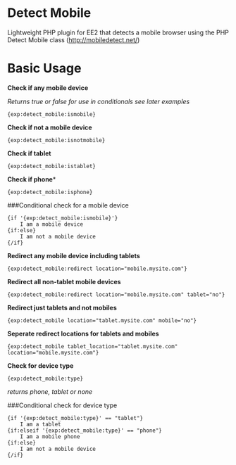 Detect Mobile
=============

Lightweight PHP plugin for EE2 that detects a mobile browser using the PHP Detect Mobile class (http://mobiledetect.net/)

Basic Usage
=============

**Check if any mobile device**

*Returns true or false for use in conditionals see later examples*

```{exp:detect_mobile:ismobile}```
        
**Check if not a mobile device**

```{exp:detect_mobile:isnotmobile}```
        
**Check if tablet**

```{exp:detect_mobile:istablet}```
        
**Check if phone***

```{exp:detect_mobile:isphone}```
        
###Conditional check for a mobile device

    {if '{exp:detect_mobile:ismobile}'}
        I am a mobile device
    {if:else}	
        I am not a mobile device
    {/if}
        
**Redirect any mobile device including tablets**

```{exp:detect_mobile:redirect location="mobile.mysite.com"}```
        
**Redirect all non-tablet mobile devices**

```{exp:detect_mobile:redirect location="mobile.mysite.com" tablet="no"}```
        
**Redirect just tablets and not mobiles**

```{exp:detect_mobile location="tablet.mysite.com" mobile="no"}```
        
**Seperate redirect locations for tablets and mobiles**

```{exp:detect_mobile tablet_location="tablet.mysite.com" location="mobile.mysite.com"}```
        
**Check for device type**

```{exp:detect_mobile:type}```

*returns phone, tablet or none*

###Conditional check for device type

    {if '{exp:detect_mobile:type}' == "tablet"}	
        I am a tablet
    {if:elseif '{exp:detect_mobile:type}' == "phone"}	
        I am a mobile phone
    {if:else}
        I am not a mobile device
    {/if}
